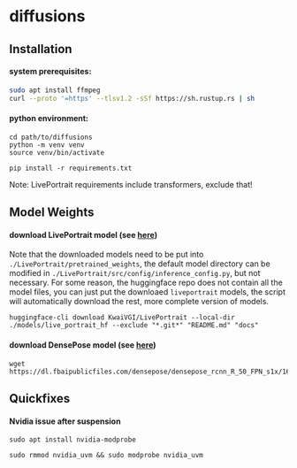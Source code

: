 # diffusions

## Installation
#### system prerequisites:
```bash
sudo apt install ffmpeg
curl --proto '=https' --tlsv1.2 -sSf https://sh.rustup.rs | sh
```

#### python environment:
```
cd path/to/diffusions
python -m venv venv
source venv/bin/activate

pip install -r requirements.txt
```

Note: LivePortrait requirements include transformers, exclude that!


## Model Weights

#### download LivePortrait model (see [here](https://huggingface.co/KwaiVGI/LivePortrait))
Note that the downloaded models need to be put into `./LivePortrait/pretrained_weights`, the default model directory can be modified in `./LivePortrait/src/config/inference_config.py`, but not necessary. For some reason, the huggingface repo does not contain all the model files, you can just put the downloaed `liveportrait` models, the script will automatically download the rest, more complete version of models. 
```
huggingface-cli download KwaiVGI/LivePortrait --local-dir ./models/live_portrait_hf --exclude "*.git*" "README.md" "docs"
```
#### download DensePose model (see [here](https://github.com/facebookresearch/detectron2/blob/main/projects/DensePose/doc/TOOL_APPLY_NET.md))
```
wget https://dl.fbaipublicfiles.com/densepose/densepose_rcnn_R_50_FPN_s1x/165712039/model_final_162be9.pkl
```

## Quickfixes

#### Nvidia issue after suspension
```
sudo apt install nvidia-modprobe

sudo rmmod nvidia_uvm && sudo modprobe nvidia_uvm
```

